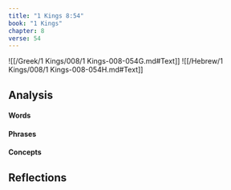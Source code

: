 ```yaml
---
title: "1 Kings 8:54"
book: "1 Kings"
chapter: 8
verse: 54
---
```

![[/Greek/1 Kings/008/1 Kings-008-054G.md#Text]]
![[/Hebrew/1 Kings/008/1 Kings-008-054H.md#Text]]

## Analysis

#### Words

#### Phrases

#### Concepts

## Reflections

